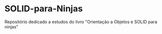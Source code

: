 # SOLID-para-Ninjas
Repositório dedicado a estudos do livro "Orientação a Objetos e SOLID para ninjas"
